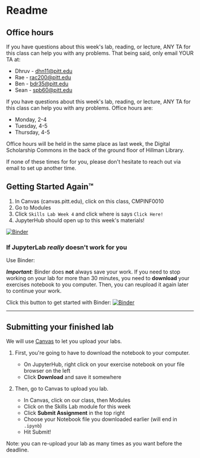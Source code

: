 # Readme

## Office hours

If you have questions about this week's lab, reading, or lecture, ANY TA for this class can help you with any problems. That being said, only email YOUR TA at:

* Dhruv - dhn11@pitt.edu
* Rae - rac200@pitt.edu
* Ben - bdr35@pitt.edu
* Sean - spb60@pitt.edu

If you have questions about this week's lab, reading, or lecture, ANY TA for this class can help you with any problems. Office hours are:

* Monday, 2-4
* Tuesday, 4-5
* Thursday, 4-5

Office hours will be held in the same place as last week, the Digital Scholarship Commons in the back of the ground floor of Hillman Library.

If none of these times for for you, please don't hesitate to reach out via email to set up another time.

## Getting Started Again™

1. In Canvas (canvas.pitt.edu), click on this class, CMPINF0010
2. Go to Modules
5. Click `Skills Lab Week 4` and click where is says `Click Here!`
6. JupyterHub should open up to this week's materials!

[![Binder](https://mybinder.org/badge_logo.svg)](https://mybinder.org/v2/gh/pitt-sci-cmpinf0010/week-4/master?urlpath=lab)

### If JupyterLab _really_ doesn't work for you

Use Binder:

_**Important**:_ Binder does **not** always save your work. If you need to stop working on your lab for more than 30 minutes, you need to **download** your exercises notebook to you computer. Then, you can reupload it again later to continue your work.

Click this button to get started with Binder:
[![Binder](https://mybinder.org/badge_logo.svg)](https://mybinder.org/v2/gh/pitt-sci-cmpinf0010/week-4/master?urlpath=lab)

---

## Submitting your finished lab

We will use [Canvas](canvas.pitt.edu) to let you upload your labs. 

1. First, you're going to have to download the notebook to your computer.
    * On JupyterHub, right click on your exercise notebook on your file browser on the left
    * Click **Download** and save it somewhere

2. Then, go to Canvas to upload you lab.
    * In Canvas, click on our class, then Modules
    * Click on the Skills Lab module for this week
    * Click **Submit Assignment** in the top right
    * Choose your Notebook file you downloaded earlier (will end in `.ipynb`)
    * Hit Submit!


Note: you can re-upload your lab as many times as you want before the deadline.
